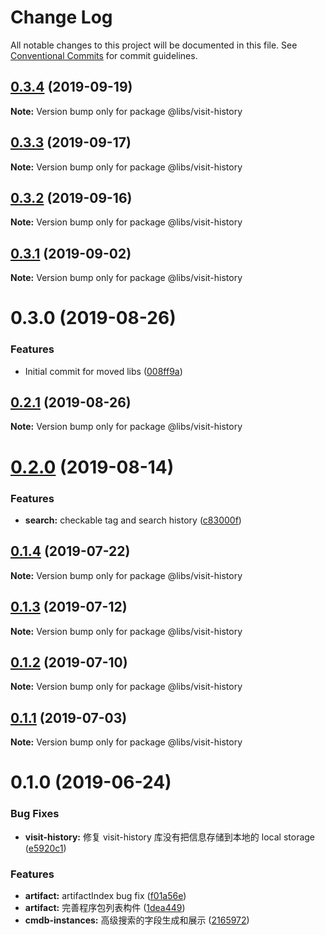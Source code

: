 # Change Log

All notable changes to this project will be documented in this file.
See [Conventional Commits](https://conventionalcommits.org) for commit guidelines.

## [0.3.4](https://git.easyops.local/anyclouds/next-libs/compare/@libs/visit-history@0.3.3...@libs/visit-history@0.3.4) (2019-09-19)

**Note:** Version bump only for package @libs/visit-history

## [0.3.3](https://git.easyops.local/anyclouds/next-libs/compare/@libs/visit-history@0.3.2...@libs/visit-history@0.3.3) (2019-09-17)

**Note:** Version bump only for package @libs/visit-history

## [0.3.2](https://git.easyops.local/anyclouds/next-libs/compare/@libs/visit-history@0.3.1...@libs/visit-history@0.3.2) (2019-09-16)

**Note:** Version bump only for package @libs/visit-history

## [0.3.1](https://git.easyops.local/anyclouds/next-libs/compare/@libs/visit-history@0.3.0...@libs/visit-history@0.3.1) (2019-09-02)

**Note:** Version bump only for package @libs/visit-history

# 0.3.0 (2019-08-26)

### Features

- Initial commit for moved libs ([008ff9a](https://git.easyops.local/anyclouds/brick-next/commits/008ff9a))

## [0.2.1](https://git.easyops.local/anyclouds/brick-next/compare/@libs/visit-history@0.2.0...@libs/visit-history@0.2.1) (2019-08-26)

**Note:** Version bump only for package @libs/visit-history

# [0.2.0](https://git.easyops.local/anyclouds/brick-next/compare/@libs/visit-history@0.1.4...@libs/visit-history@0.2.0) (2019-08-14)

### Features

- **search:** checkable tag and search history ([c83000f](https://git.easyops.local/anyclouds/brick-next/commits/c83000f))

## [0.1.4](https://git.easyops.local/anyclouds/brick-next/compare/@libs/visit-history@0.1.3...@libs/visit-history@0.1.4) (2019-07-22)

**Note:** Version bump only for package @libs/visit-history

## [0.1.3](https://git.easyops.local/anyclouds/brick-next/compare/@libs/visit-history@0.1.2...@libs/visit-history@0.1.3) (2019-07-12)

**Note:** Version bump only for package @libs/visit-history

## [0.1.2](https://git.easyops.local/anyclouds/brick-next/compare/@libs/visit-history@0.1.1...@libs/visit-history@0.1.2) (2019-07-10)

**Note:** Version bump only for package @libs/visit-history

## [0.1.1](https://git.easyops.local/anyclouds/brick-next/compare/@libs/visit-history@0.1.0...@libs/visit-history@0.1.1) (2019-07-03)

**Note:** Version bump only for package @libs/visit-history

# 0.1.0 (2019-06-24)

### Bug Fixes

- **visit-history:** 修复 visit-history 库没有把信息存储到本地的 local storage ([e5920c1](https://git.easyops.local/anyclouds/brick-next/commits/e5920c1))

### Features

- **artifact:** artifactIndex bug fix ([f01a56e](https://git.easyops.local/anyclouds/brick-next/commits/f01a56e))
- **artifact:** 完善程序包列表构件 ([1dea449](https://git.easyops.local/anyclouds/brick-next/commits/1dea449))
- **cmdb-instances:** 高级搜索的字段生成和展示 ([2165972](https://git.easyops.local/anyclouds/brick-next/commits/2165972))
